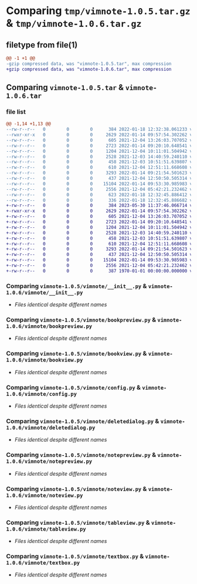 # Comparing `tmp/vimnote-1.0.5.tar.gz` & `tmp/vimnote-1.0.6.tar.gz`

## filetype from file(1)

```diff
@@ -1 +1 @@
-gzip compressed data, was "vimnote-1.0.5.tar", max compression
+gzip compressed data, was "vimnote-1.0.6.tar", max compression
```

## Comparing `vimnote-1.0.5.tar` & `vimnote-1.0.6.tar`

### file list

```diff
@@ -1,14 +1,13 @@
--rw-r--r--   0        0        0      384 2022-01-18 12:32:38.061233 vimnote-1.0.5/pyproject.toml
--rwxr-xr-x   0        0        0     2629 2022-01-14 09:57:54.302262 vimnote-1.0.5/vimnote/__init__.py
--rw-r--r--   0        0        0      605 2021-12-04 13:26:03.707052 vimnote-1.0.5/vimnote/bookpreview.py
--rw-r--r--   0        0        0     2723 2022-01-14 09:20:10.648541 vimnote-1.0.5/vimnote/bookview.py
--rw-r--r--   0        0        0     1204 2021-12-04 10:11:01.504942 vimnote-1.0.5/vimnote/config.py
--rw-r--r--   0        0        0     2528 2021-12-03 14:40:59.240110 vimnote-1.0.5/vimnote/deletedialog.py
--rw-r--r--   0        0        0      458 2021-12-03 10:51:51.639807 vimnote-1.0.5/vimnote/exceptions.py
--rw-r--r--   0        0        0      610 2021-12-04 12:51:11.668608 vimnote-1.0.5/vimnote/notepreview.py
--rw-r--r--   0        0        0     3293 2022-01-14 09:21:54.501623 vimnote-1.0.5/vimnote/noteview.py
--rw-r--r--   0        0        0      437 2021-12-04 12:50:50.505314 vimnote-1.0.5/vimnote/preview.py
--rw-r--r--   0        0        0    15104 2022-01-14 09:53:30.985983 vimnote-1.0.5/vimnote/tableview.py
--rw-r--r--   0        0        0     2556 2021-12-04 05:42:21.232462 vimnote-1.0.5/vimnote/textbox.py
--rw-r--r--   0        0        0      623 2022-01-18 12:32:45.886412 vimnote-1.0.5/setup.py
--rw-r--r--   0        0        0      336 2022-01-18 12:32:45.886682 vimnote-1.0.5/PKG-INFO
+-rw-r--r--   0        0        0      384 2023-05-30 11:37:46.066714 vimnote-1.0.6/pyproject.toml
+-rwxr-xr-x   0        0        0     2629 2022-01-14 09:57:54.302262 vimnote-1.0.6/vimnote/__init__.py
+-rw-r--r--   0        0        0      605 2021-12-04 13:26:03.707052 vimnote-1.0.6/vimnote/bookpreview.py
+-rw-r--r--   0        0        0     2723 2022-01-14 09:20:10.648541 vimnote-1.0.6/vimnote/bookview.py
+-rw-r--r--   0        0        0     1204 2021-12-04 10:11:01.504942 vimnote-1.0.6/vimnote/config.py
+-rw-r--r--   0        0        0     2528 2021-12-03 14:40:59.240110 vimnote-1.0.6/vimnote/deletedialog.py
+-rw-r--r--   0        0        0      458 2021-12-03 10:51:51.639807 vimnote-1.0.6/vimnote/exceptions.py
+-rw-r--r--   0        0        0      610 2021-12-04 12:51:11.668608 vimnote-1.0.6/vimnote/notepreview.py
+-rw-r--r--   0        0        0     3293 2022-01-14 09:21:54.501623 vimnote-1.0.6/vimnote/noteview.py
+-rw-r--r--   0        0        0      437 2021-12-04 12:50:50.505314 vimnote-1.0.6/vimnote/preview.py
+-rw-r--r--   0        0        0    15104 2022-01-14 09:53:30.985983 vimnote-1.0.6/vimnote/tableview.py
+-rw-r--r--   0        0        0     2556 2021-12-04 05:42:21.232462 vimnote-1.0.6/vimnote/textbox.py
+-rw-r--r--   0        0        0      387 1970-01-01 00:00:00.000000 vimnote-1.0.6/PKG-INFO
```

### Comparing `vimnote-1.0.5/vimnote/__init__.py` & `vimnote-1.0.6/vimnote/__init__.py`

 * *Files identical despite different names*

### Comparing `vimnote-1.0.5/vimnote/bookpreview.py` & `vimnote-1.0.6/vimnote/bookpreview.py`

 * *Files identical despite different names*

### Comparing `vimnote-1.0.5/vimnote/bookview.py` & `vimnote-1.0.6/vimnote/bookview.py`

 * *Files identical despite different names*

### Comparing `vimnote-1.0.5/vimnote/config.py` & `vimnote-1.0.6/vimnote/config.py`

 * *Files identical despite different names*

### Comparing `vimnote-1.0.5/vimnote/deletedialog.py` & `vimnote-1.0.6/vimnote/deletedialog.py`

 * *Files identical despite different names*

### Comparing `vimnote-1.0.5/vimnote/notepreview.py` & `vimnote-1.0.6/vimnote/notepreview.py`

 * *Files identical despite different names*

### Comparing `vimnote-1.0.5/vimnote/noteview.py` & `vimnote-1.0.6/vimnote/noteview.py`

 * *Files identical despite different names*

### Comparing `vimnote-1.0.5/vimnote/tableview.py` & `vimnote-1.0.6/vimnote/tableview.py`

 * *Files identical despite different names*

### Comparing `vimnote-1.0.5/vimnote/textbox.py` & `vimnote-1.0.6/vimnote/textbox.py`

 * *Files identical despite different names*

